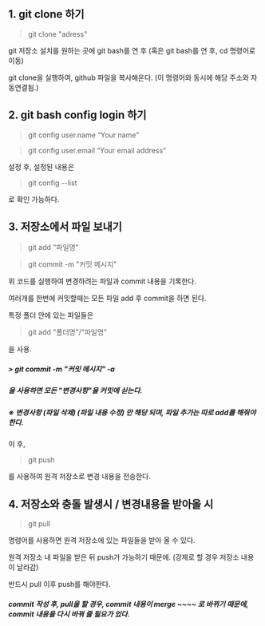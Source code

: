 ﻿## 1. git clone 하기

> git clone "adress"

git 저장소 설치를 원하는 곳에 git bash를 연 후 (혹은 git bash를 연 후, cd 명령어로 이동)

git clone을 실행하여, github 파일을 복사해온다. (이 명령어와 동시에 해당 주소와 자동연결됨.)


## 2. git bash config login 하기

> git config user.name “Your name”

> git config user.email “Your email address”

설정 후, 설정된 내용은

> git config --list 

로 확인 가능하다.


## 3. 저장소에서 파일 보내기

> git add "파일명"

> git commit -m "커밋 메시지"

위 코드를 실행하여 변경하려는 파일과 commit 내용을 기록한다.

여러개를 한번에 커밋할때는 모든 파일 add 후 commit을 하면 된다.

특정 폴더 안에 있는 파일들은

> git add "폴더명"/"파일명"

을 사용.

##### > git commit -m "커밋 메시지" -a
##### 을 사용하면 모든 "변경사항"을 커밋에 싣는다. 
##### ※ 변경사항 (파일 삭제) (파일 내용 수정) 만 해당 되며, 파일 추가는 따로 add를 해줘야 한다.

이 후,

> git push

를 사용하여 원격 저장소로 변경 내용을 전송한다.


## 4. 저장소와 충돌 발생시 / 변경내용을 받아올 시

> git pull

명령어를 사용하면 원격 저장소에 있는 파일들을 받아 올 수 있다.

원격 저장소 내 파일을 받은 뒤 push가 가능하기 때문에. (강제로 할 경우 저장소 내용이 날라감)

반드시 pull 이후 push를 해야한다.



##### commit 작성 후, pull을 할 경우, commit 내용이 merge ~~~~ 로 바뀌기 때문에, commit 내용을 다시 바꿔 줄 필요가 있다.